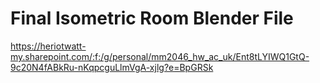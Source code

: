 # Final Isometric Room Blender File
https://heriotwatt-my.sharepoint.com/:f:/g/personal/mm2046_hw_ac_uk/Ent8tLYIWQ1GtQ-9c20N4fABkRu-nKqpcguLlmVgA-xjlg?e=BpGRSk
